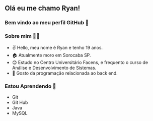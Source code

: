 ## Olá eu me chamo Ryan!
### Bem vindo ao meu perfil GitHub 👋


### Sobre mim 👨‍🎓

- ✌️  Hello, meu nome é Ryan e tenho 19 anos.
- 🏠 Atualmente moro em Sorocaba SP. 
- 😊 Estudo no Centro Universitário Facens, e frequento o curso de Análise e Desenvolvimento de Sistemas.
- 🥰 Gosto da programação relacionada ao back end.

### Estou Aprendendo 📖

- Git
- Git Hub
- Java
- MySQL
